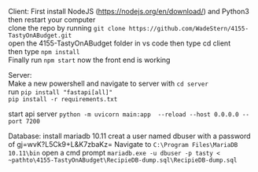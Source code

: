 
Client:
First install NodeJS (https://nodejs.org/en/download/) and Python3 then restart your computer  
clone the repo by running ```git clone https://github.com/WadeStern/4155-TastyOnABudget.git```  
open the 4155-TastyOnABudget folder in vs code then type cd client  
then type ```npm install```    
Finally run ```npm start``` now the front end is working  
  
Server:  
Make a new powershell and navigate to server with ```cd server```  
run ```pip install "fastapi[all]"```  
```pip install -r requirements.txt```

start api server ```python -m uvicorn main:app  --reload --host 0.0.0.0 --port 7200```  

Database:
install mariadb 10.11
creat a user named dbuser with a password of gj=wvK?L5Ck9+L&K7zbaKz=
Navigate to 
```C:\Program Files\MariaDB 10.11\bin```
open a cmd prompt
```mariadb.exe -u dbuser -p tasty < ~pathto\4155-TastyOnABudget\RecipieDB-dump.sql\RecipieDB-dump.sql```
